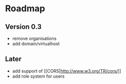 # Roadmap

## Version 0.3

* remove organisations
* add domain/virtualhost

## Later

* add support of [[CORS|http://www.w3.org/TR/cors/]]
* add role system for users
